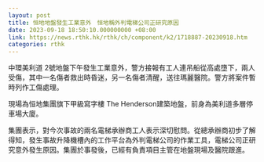 ```yaml
---
layout: post
title: 恒地地盤發生工業意外　恒地稱外判電梯公司正研究原因
date: 2023-09-18 18:50:10.000000000 +08:00
link: https://news.rthk.hk/rthk/ch/component/k2/1718887-20230918.htm
categories: rthk
---
```


中環美利道 2號地盤下午發生工業意外，警方接報有工人連吊船從高處墮下，兩人受傷，其中一名傷者救出時昏迷，另一名傷者清醒，送往瑪麗醫院。警方將案件暫時列作工傷處理。

現場為恒地集團旗下甲級寫字樓 The Henderson建築地盤，前身為美利道多層停車場大廈。

集團表示，對今次事故的兩名電梯承辦商工人表示深切慰問。從總承辦商初步了解得知，發生事故升降機槽內的工作平台為外判電梯公司的作業工具，電梯公司正研究意外發生原因。集團於事發後，已經有負責項目主管在地盤現場及醫院跟進。
